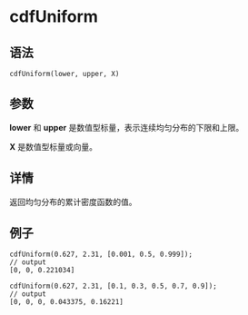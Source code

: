 # cdfUniform

## 语法

`cdfUniform(lower, upper, X)`

## 参数

**lower** 和 **upper** 是数值型标量，表示连续均匀分布的下限和上限。

**X** 是数值型标量或向量。

## 详情

返回均匀分布的累计密度函数的值。

## 例子

```
cdfUniform(0.627, 2.31, [0.001, 0.5, 0.999]);
// output
[0, 0, 0.221034]

cdfUniform(0.627, 2.31, [0.1, 0.3, 0.5, 0.7, 0.9]);
// output
[0, 0, 0, 0.043375, 0.16221]
```

